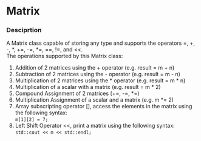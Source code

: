 # Matrix
### Desciprtion
A Matrix class capable of storing any type and supports the operators =, +, -, *, +=, -=, *=, ==, !=, and <<.  
The operations supported by this Matrix class:  
1. Addition of 2 matrices using the + operator (e.g. result = m + n)  
2. Subtraction of 2 matrices using the - operator (e.g. result = m - n)  
3. Multiplication of 2 matrices using the * operator (e.g. result = m * n)  
4. Multiplication of a scalar with a matrix (e.g. result = m * 2)  
5. Compound Assignment of 2 matrices (+=, -=, *=)  
6. Multiplication Assignment of a scalar and a matrix (e.g. m *= 2)  
7. Array subscripting operator [], access the elements in the matrix using the following syntax:  
   `m[1][2] = 7;`  
8. Left Shift Operator <<, print a matrix using the following syntax:  
   `std::cout << m << std::endl;`

